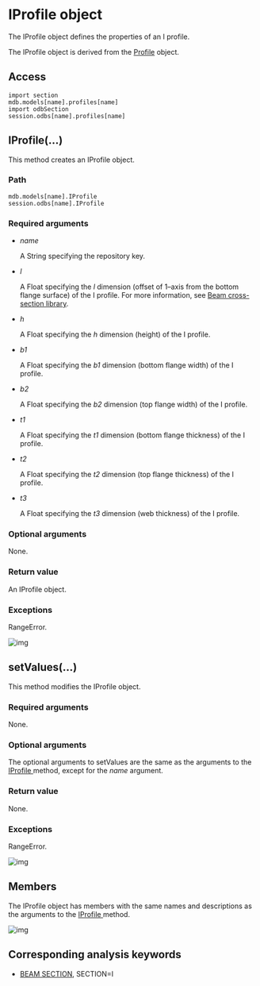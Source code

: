 # IProfile object

The IProfile object defines the properties of an I profile.

The IProfile object is derived from the [Profile](https://help.3ds.com/2021/English/DSSIMULIA_Established/SIMACAEKERRefMap/simaker-c-profilepyc.htm?ContextScope=all) object.

## Access

```
import section
mdb.models[name].profiles[name]
import odbSection
session.odbs[name].profiles[name]
```

## IProfile(...)



This method creates an IProfile object.



### Path

```
mdb.models[name].IProfile
session.odbs[name].IProfile
```

### Required arguments

- *name*

  A String specifying the repository key.

- *l*

  A Float specifying the *l* dimension (offset of 1–axis from the bottom flange surface) of the I profile. For more information, see [Beam cross-section library](https://help.3ds.com/2021/English/DSSIMULIA_Established/SIMACAEELMRefMap/simaelm-c-beamcrosssectlib.htm?ContextScope=all).

- *h*

  A Float specifying the *h* dimension (height) of the I profile.

- *b1*

  A Float specifying the *b1* dimension (bottom flange width) of the I profile.

- *b2*

  A Float specifying the *b2* dimension (top flange width) of the I profile.

- *t1*

  A Float specifying the *t1* dimension (bottom flange thickness) of the I profile.

- *t2*

  A Float specifying the *t2* dimension (top flange thickness) of the I profile.

- *t3*

  A Float specifying the *t3* dimension (web thickness) of the I profile.

### Optional arguments

None.

### Return value

An IProfile object.

### Exceptions

RangeError.

![img](https://help.3ds.com/2021/English/DSSIMULIA_Established/IconsReference/butix_top_wline.png)

## setValues(...)



This method modifies the IProfile object.



### Required arguments

None.

### Optional arguments

The optional arguments to setValues are the same as the arguments to the [IProfile ](https://help.3ds.com/2021/English/DSSIMULIA_Established/SIMACAEKERRefMap/simaker-c-iprofilepyc.htm?ContextScope=all#simaker-iprofileiprofilepyc)method, except for the *name* argument.

### Return value

None.

### Exceptions

RangeError.

![img](https://help.3ds.com/2021/English/DSSIMULIA_Established/IconsReference/butix_top_wline.png)

## Members

The IProfile object has members with the same names and descriptions as the arguments to the [IProfile ](https://help.3ds.com/2021/English/DSSIMULIA_Established/SIMACAEKERRefMap/simaker-c-iprofilepyc.htm?ContextScope=all#simaker-iprofileiprofilepyc)method.

![img](https://help.3ds.com/2021/English/DSSIMULIA_Established/IconsReference/butix_top_wline.png)

## Corresponding analysis keywords

- [BEAM SECTION](https://help.3ds.com/2021/English/DSSIMULIA_Established/SIMACAEKEYRefMap/simakey-r-beamsection.htm?ContextScope=all#simakey-r-beamsection), SECTION=I